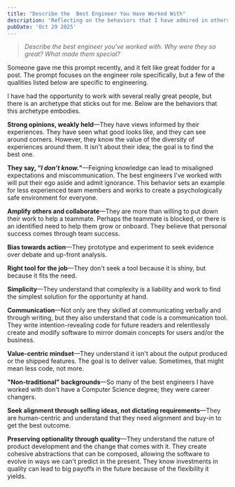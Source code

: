 ```yaml
---
title: "Describe the  Best Engineer You Have Worked With"
description: 'Reflecting on the behaviors that I have admired in others.'
pubDate: 'Oct 29 2025'
---
```


> _Describe the best engineer you've worked with. Why were they so great? What
> made them special?_

Someone gave me this prompt recently, and it felt like great fodder for a
post. The prompt focuses on the engineer role specifically, but a few of
the qualities listed below are specific to engineering.

I have had the opportunity to work with several really great people, but
there is an archetype that sticks out for me. Below are the behaviors that this
archetype embodies.

**Strong opinions, weakly held**—They have views informed by their
experiences. They have seen what good looks like, and they can
see around corners. However, they know the value of the diversity of
experiences around them. It isn't about their idea; the goal is to find the
best one.

**They say, “*I don’t know.*"**—Feigning knowledge can lead to misaligned
expectations and miscommunication. The best engineers I've worked with will put
their ego aside and admit ignorance. This behavior sets an example for less
experienced team members and works to create a psychologically safe environment
for everyone.

**Amplify others and collaborate**—They are more than willing to put down their
work to help a teammate. Perhaps the teammate is blocked, or there is an
identified need to help them grow or onboard. They believe that personal
success comes through team success.

**Bias towards action**—They prototype and experiment to seek evidence over
debate and up-front analysis.

**Right tool for the job**—They don't seek a tool because it is shiny, but
because it fits the need.

**Simplicity**—They understand that complexity is a liability and work to find
the simplest solution for the opportunity at hand.

**Communication**—Not only are they skilled at communicating verbally and through
writing, but they also understand that code is a communication tool. They write
intention-revealing code for future readers and relentlessly create and modify
software to mirror domain concepts for users and/or the business.

**Value-centric mindset**—They understand it isn't about the output produced or
the shipped features. The goal is to deliver value. Sometimes, that might mean
less code, not more.

**"Non-traditional" backgrounds**—So many of the best engineers I have worked
with don't have a Computer Science degree; they were career changers.

**Seek alignment through selling ideas, not dictating requirements**—They are
human-centric and understand that they need alignment and buy-in to get the
best outcome.

**Preserving optionality through quality**—They understand the nature of product
development and the change that comes with it. They create cohesive
abstractions that can be composed, allowing the software to evolve in ways we
can't predict in the present. They know investments in quality can lead to big
payoffs in the future because of the flexibility it yields.

